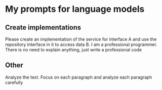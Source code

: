 # My prompts for language models

## Create implementations

Please create an implementation of the service for interface A and use the repository interface in it to access data B. I am a professional programmer. There is no need to explain anything, just write a professional code

## Other

Analyze the text. Focus on each paragraph and analyze each paragraph carefully

